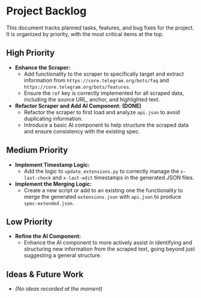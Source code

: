 # Project Backlog

This document tracks planned tasks, features, and bug fixes for the project. It is organized by priority, with the most critical items at the top.

## High Priority

- **Enhance the Scraper:**
    - Add functionality to the scraper to specifically target and extract information from `https://core.telegram.org/bots/faq` and `https://core.telegram.org/bots/features`.
    - Ensure the `ref` key is correctly implemented for all scraped data, including the source URL, anchor, and highlighted text.
- **Refactor Scraper and Add AI Component:** **(DONE)**
    - Refactor the scraper to first load and analyze `api.json` to avoid duplicating information.
    - Introduce a basic AI component to help structure the scraped data and ensure consistency with the existing spec.

## Medium Priority

- **Implement Timestamp Logic:**
    - Add the logic to `update_extensions.py` to correctly manage the `x-last-check` and `x-last-edit` timestamps in the generated JSON files.
- **Implement the Merging Logic:**
    - Create a new script or add to an existing one the functionality to merge the generated `extensions.json` with `api.json` to produce `spec-extended.json`.

## Low Priority

- **Refine the AI Component:**
    - Enhance the AI component to more actively assist in identifying and structuring new information from the scraped text, going beyond just suggesting a general structure.

## Ideas & Future Work

- *(No ideas recorded at the moment)*
